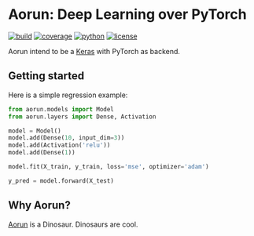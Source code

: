 # Aorun: Deep Learning over PyTorch

[![build](https://travis-ci.org/ramon-oliveira/aorun.svg?branch=master)](https://travis-ci.org/ramon-oliveira/aorun)
[![coverage](https://coveralls.io/repos/github/ramon-oliveira/aorun/badge.svg)](https://coveralls.io/github/ramon-oliveira/aorun)
[![python](https://img.shields.io/pypi/pyversions/aorun.svg)](https://pypi.python.org/pypi/aorun)
[![license](https://img.shields.io/github/license/ramon-oliveira/aorun.svg)](https://github.com/ramon-oliveira/aorun/blob/master/LICENSE)

Aorun intend to be a [Keras](https://keras.io) with PyTorch as backend.

## Getting started

Here is a simple regression example:

```python
from aorun.models import Model
from aorun.layers import Dense, Activation

model = Model()
model.add(Dense(10, input_dim=3))
model.add(Activation('relu'))
model.add(Dense(1))

model.fit(X_train, y_train, loss='mse', optimizer='adam')

y_pred = model.forward(X_test)
```

## Why Aorun?

[Aorun](https://en.wikipedia.org/wiki/Aorun) is a Dinosaur. Dinosaurs are cool.
